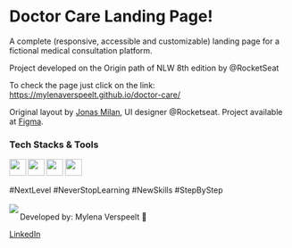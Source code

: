# Doctor Care Landing Page!

A complete (responsive, accessible and customizable) landing page for a fictional medical consultation platform.

Project developed on the Origin path of NLW 8th edition  by @RocketSeat

To check the page just click on the link: https://mylenaverspeelt.github.io/doctor-care/

<p align="left">Original layout by <a href="https://jonasmilan.cc/">Jonas Milan</a>, UI designer @Rocketseat. Project available at <a href="https://www.figma.com/community/file/1102912263666619803">Figma</a>.</p>

<h3 align="left">Tech Stacks & Tools</h3>
    <div align="left">
    <img align="left" height="30" src="https://cdn.worldvectorlogo.com/logos/html-1.svg">
    <img align="left" height="30" src="https://cdn.worldvectorlogo.com/logos/css-3.svg">
    <a href="https://www.javascript.com/"><img align="center" height="30" src="https://cdn.worldvectorlogo.com/logos/logo-javascript.svg"></a>
    <a href="https://scrollrevealjs.org/"><img align="center" height="30" src="https://scrollrevealjs.org/img/logomark.svg"></a>
    </div>
<br />
#NextLevel #NeverStopLearning #NewSkills #StepByStep
<br />
<div>
   <br />
<img align="left" src="https://avatars.githubusercontent.com/mylenaverspeelt?size=75">
<p align="left">
Developed by: Mylena Verspeelt 🦜<p>
<p align="left"><a href="https://www.linkedin.com/in/mylenaverspeelt" target="_blank">LinkedIn</a></p>
 
<div>

